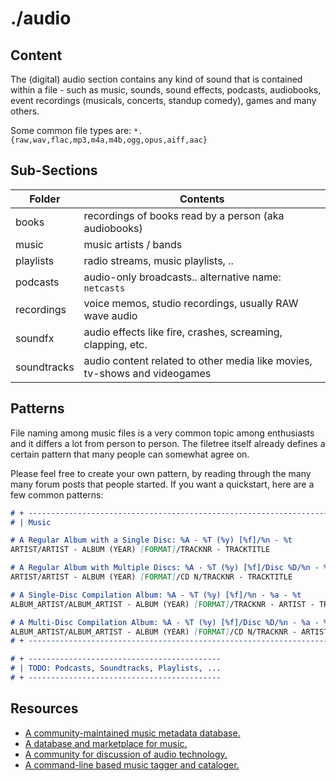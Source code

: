 # ./audio

## Content

The (digital) audio section contains any kind of sound that is contained within a file - such as music, sounds, sound effects, podcasts, audiobooks, event recordings (musicals, concerts, standup comedy), games and many others.

Some common file types are: `*.{raw,wav,flac,mp3,m4a,m4b,ogg,opus,aiff,aac}`

## Sub-Sections

| Folder      | Contents                                                     |
| ----------- | ------------------------------------------------------------ |
| books       | recordings of books read by a person (aka audiobooks)        |
| music       | music artists / bands                                        |
| playlists   | radio streams, music playlists, ..                           |
| podcasts    | audio-only broadcasts.. alternative name: `netcasts`         |
| recordings  | voice memos, studio recordings, usually RAW wave audio       |
| soundfx     | audio effects like fire, crashes, screaming, clapping, etc.  |
| soundtracks | audio content related to other media like movies, tv-shows and videogames |

## Patterns

File naming among music files is a very common topic among enthusiasts and it differs a lot from person to person. The filetree itself already defines a certain pattern that many people can somewhat agree on.

Please feel free to create your own pattern, by reading through the many many forum posts that people started. If you want a quickstart, here are a few common patterns:

```md
# + --------------------------------------------------------------------------------
# | Music

# A Regular Album with a Single Disc: %A - %T (%y) [%f]/%n - %t
ARTIST/ARTIST - ALBUM (YEAR) [FORMAT]/TRACKNR - TRACKTITLE

# A Regular Album with Multiple Discs: %A - %T (%y) [%f]/Disc %D/%n - %t
ARTIST/ARTIST - ALBUM (YEAR) [FORMAT]/CD N/TRACKNR - TRACKTITLE

# A Single-Disc Compilation Album: %A - %T (%y) [%f]/%n - %a - %t
ALBUM_ARTIST/ALBUM_ARTIST - ALBUM (YEAR) [FORMAT]/TRACKNR - ARTIST - TRACKTITLE

# A Multi-Disc Compilation Album: %A - %T (%y) [%f]/Disc %D/%n - %a - %t
ALBUM_ARTIST/ALBUM_ARTIST - ALBUM (YEAR) [FORMAT]/CD N/TRACKNR - ARTIST - TRACKTITLE
# + --------------------------------------------------------------------------------

# + -------------------------------------------
# | TODO: Podcasts, Soundtracks, Playlists, ...
# + -------------------------------------------
```

## Resources

- [A community-maintained music metadata database.](https://musicbrainz.org/)
- [A database and marketplace for music.](https://www.discogs.com/)
- [A community for discussion of audio technology.](https://hydrogenaud.io/)
- [A command-line based music tagger and cataloger.](http://beets.io/)
